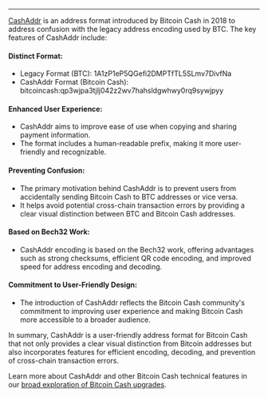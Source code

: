 ---
[CashAddr](https://reference.cash/protocol/blockchain/encoding/cashaddr/) is an address format introduced by Bitcoin Cash in 2018 to address confusion with the legacy address encoding used by BTC. The key features of CashAddr include:

#### Distinct Format:

* Legacy Format (BTC): 1A1zP1eP5QGefi2DMPTfTL5SLmv7DivfNa
* CashAddr Format (Bitcoin Cash): bitcoincash:qp3wjpa3tjlj042z2wv7hahsldgwhwy0rq9sywjpyy

#### Enhanced User Experience:

* CashAddr aims to improve ease of use when copying and sharing payment information.
* The format includes a human-readable prefix, making it more user-friendly and recognizable.

#### Preventing Confusion:

* The primary motivation behind CashAddr is to prevent users from accidentally sending Bitcoin Cash to BTC addresses or vice versa.
* It helps avoid potential cross-chain transaction errors by providing a clear visual distinction between BTC and Bitcoin Cash addresses.

#### Based on Bech32 Work:

* CashAddr encoding is based on the Bech32 work, offering advantages such as strong checksums, efficient QR code encoding, and improved speed for address encoding and decoding.

#### Commitment to User-Friendly Design:

* The introduction of CashAddr reflects the Bitcoin Cash community's commitment to improving user experience and making Bitcoin Cash more accessible to a broader audience.

In summary, CashAddr is a user-friendly address format for Bitcoin Cash that not only provides a clear visual distinction from Bitcoin addresses but also incorporates features for efficient encoding, decoding, and prevention of cross-chain transaction errors.

Learn more about CashAddr and other Bitcoin Cash technical features in our [broad exploration of Bitcoin Cash upgrades](https://bchfaq.com/what-is-the-difference-between-bitcoin-and-bitcoin-cash-part-4/#bitcoin-cash-upgrades).